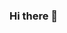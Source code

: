 ### Hi there 👋

<!--
**1darshanpatil/1darshanpatil** is a ✨ _special_ ✨ repository because its `README.md` (this file) appears on your GitHub profile.

Here are some ideas to get you started:

- 🔭 I’m currently working on ... Oracle Hyperion, Ctrl-M jobs
- 🌱 I’m currently learning ... Python, SQL, & Advanced Mathematics
-->
